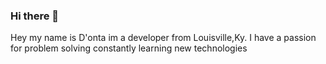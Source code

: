 ### Hi there 👋

Hey my name is D'onta im a developer from Louisville,Ky. I have a passion for problem solving constantly learning new technologies

